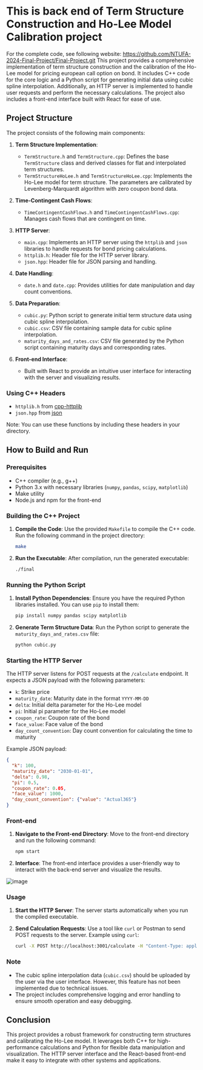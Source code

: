 # This is back end of Term Structure Construction and Ho-Lee Model Calibration project

For the complete code, see following website: https://github.com/NTUFA-2024-Final-Project/Final-Project.git 
This project provides a comprehensive implementation of term structure construction and the calibration of the Ho-Lee model for pricing european call option on bond. It includes C++ code for the core logic and a Python script for generating initial data using cubic spline interpolation. Additionally, an HTTP server is implemented to handle user requests and perform the necessary calculations. The project also includes a front-end interface built with React for ease of use.

## Project Structure

The project consists of the following main components:

1. **Term Structure Implementation**:
   - `TermStructure.h` and `TermStructure.cpp`: Defines the base `TermStructure` class and derived classes for flat and interpolated term structures.
   - `TermStructureHoLee.h` and `TermStructureHoLee.cpp`: Implements the Ho-Lee model for term structure. The parameters are calibrated by Levenberg-Marquardt algorithm with zero coupon bond data.

2. **Time-Contingent Cash Flows**:
   - `TimeContingentCashFlows.h` and `TimeContingentCashFlows.cpp`: Manages cash flows that are contingent on time.

3. **HTTP Server**:
   - `main.cpp`: Implements an HTTP server using the `httplib` and `json` libraries to handle requests for bond pricing calculations.
   - `httplib.h`: Header file for the HTTP server library.
   - `json.hpp`: Header file for JSON parsing and handling.

4. **Date Handling**:
   - `date.h` and `date.cpp`: Provides utilities for date manipulation and day count conventions.

5. **Data Preparation**:
   - `cubic.py`: Python script to generate initial term structure data using cubic spline interpolation.
   - `cubic.csv`: CSV file containing sample data for cubic spline interpolation.
   - `maturity_days_and_rates.csv`: CSV file generated by the Python script containing maturity days and corresponding rates.

6. **Front-end Interface**:
   - Built with React to provide an intuitive user interface for interacting with the server and visualizing results.

### Using C++ Headers

- `httplib.h` from [cpp-httplib](https://github.com/yhirose/cpp-httplib)
- `json.hpp` from [json](https://github.com/nlohmann/json)

Note: You can use these functions by including these headers in your directory.

## How to Build and Run

### Prerequisites

- C++ compiler (e.g., g++)
- Python 3.x with necessary libraries (`numpy`, `pandas`, `scipy`, `matplotlib`)
- Make utility
- Node.js and npm for the front-end

### Building the C++ Project

1. **Compile the Code**:
   Use the provided `Makefile` to compile the C++ code. Run the following command in the project directory:
   ```bash
   make
   ```

2. **Run the Executable**:
   After compilation, run the generated executable:
   ```bash
   ./final
   ```

### Running the Python Script

1. **Install Python Dependencies**:
   Ensure you have the required Python libraries installed. You can use `pip` to install them:
   ```bash
   pip install numpy pandas scipy matplotlib
   ```

2. **Generate Term Structure Data**:
   Run the Python script to generate the `maturity_days_and_rates.csv` file:
   ```bash
   python cubic.py
   ```

### Starting the HTTP Server

The HTTP server listens for POST requests at the `/calculate` endpoint. It expects a JSON payload with the following parameters:

- `k`: Strike price
- `maturity_date`: Maturity date in the format `YYYY-MM-DD`
- `delta`: Initial delta parameter for the Ho-Lee model
- `pi`: Initial pi parameter for the Ho-Lee model
- `coupon_rate`: Coupon rate of the bond
- `face_value`: Face value of the bond
- `day_count_convention`: Day count convention for calculating the time to maturity

Example JSON payload:
```json
{
  "k": 100,
  "maturity_date": "2030-01-01",
  "delta": 0.98,
  "pi": 0.5,
  "coupon_rate": 0.05,
  "face_value": 1000,
  "day_count_convention": {"value": "Actual365"}
}
```

### Front-end

1. **Navigate to the Front-end Directory**:
   Move to the front-end directory and run the following command:
   ```bash
   npm start
   ```

2. **Interface**:
   The front-end interface provides a user-friendly way to interact with the back-end server and visualize the results.

![image](https://github.com/NTUFA-2024-Final-Project/Final-Project/assets/79501315/1a3e0c9e-06e4-4e1a-ae75-b56bef1803f3)

### Usage

1. **Start the HTTP Server**:
   The server starts automatically when you run the compiled executable.

2. **Send Calculation Requests**:
   Use a tool like `curl` or Postman to send POST requests to the server. Example using `curl`:
   ```bash
   curl -X POST http://localhost:3001/calculate -H "Content-Type: application/json" -d @payload.json
   ```

### Note

- The cubic spline interpolation data (`cubic.csv`) should be uploaded by the user via the user interface. However, this feature has not been implemented due to technical issues.
- The project includes comprehensive logging and error handling to ensure smooth operation and easy debugging.

## Conclusion

This project provides a robust framework for constructing term structures and calibrating the Ho-Lee model. It leverages both C++ for high-performance calculations and Python for flexible data manipulation and visualization. The HTTP server interface and the React-based front-end make it easy to integrate with other systems and applications.

